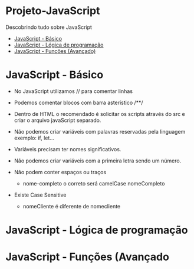 # Projeto-JavaScript
Descobrindo tudo sobre JavaScript

- [JavaScript - Básico](#general-api-information)
- [JavaScript - Lógica de programação](#http-return-codes)
- [JavaScript - Funções (Avançado)](#error-codes)

# JavaScript - Básico
* No JavaScript utilizamos // para comentar linhas

* Podemos comentar blocos com barra asterístico /**/

* Dentro de HTML o recomendado é solicitar os scripts através do src e criar o arquivo javaScript separado.

* Não podemos criar variáveis com palavras reservadas pela linguagem exemplo: if, let...

* Variáveis precisam ter nomes significativos.

* Não podemos criar variáveis com a primeira letra sendo um número.

* Não podem conter espaços ou traços
   - nome-completo o correto será camelCase nomeCompleto

* Existe Case Sensitive
   - nomeCliente é diferente de nomecliente

# JavaScript - Lógica de programação
# JavaScript - Funções (Avançado
